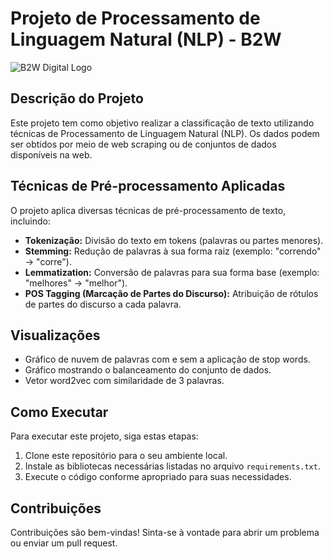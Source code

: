 # Projeto de Processamento de Linguagem Natural (NLP) - B2W

![B2W Digital Logo](https://github.com/gabrielcn/NLP-B2W/blob/main/assets/70785381/1af89bb2-c0e2-4670-afdc-bbc7c8fd44ad.png)

## Descrição do Projeto

Este projeto tem como objetivo realizar a classificação de texto utilizando técnicas de Processamento de Linguagem Natural (NLP). Os dados podem ser obtidos por meio de web scraping ou de conjuntos de dados disponíveis na web.

## Técnicas de Pré-processamento Aplicadas

O projeto aplica diversas técnicas de pré-processamento de texto, incluindo:

- **Tokenização:** Divisão do texto em tokens (palavras ou partes menores).
- **Stemming:** Redução de palavras à sua forma raiz (exemplo: "correndo" -> "corre").
- **Lemmatization:** Conversão de palavras para sua forma base (exemplo: "melhores" -> "melhor").
- **POS Tagging (Marcação de Partes do Discurso):** Atribuição de rótulos de partes do discurso a cada palavra.

## Visualizações

- Gráfico de nuvem de palavras com e sem a aplicação de stop words.
- Gráfico mostrando o balanceamento do conjunto de dados.
- Vetor word2vec com similaridade de 3 palavras.

## Como Executar

Para executar este projeto, siga estas etapas:

1. Clone este repositório para o seu ambiente local.
2. Instale as bibliotecas necessárias listadas no arquivo `requirements.txt`.
3. Execute o código conforme apropriado para suas necessidades.

## Contribuições

Contribuições são bem-vindas! Sinta-se à vontade para abrir um problema ou enviar um pull request.

